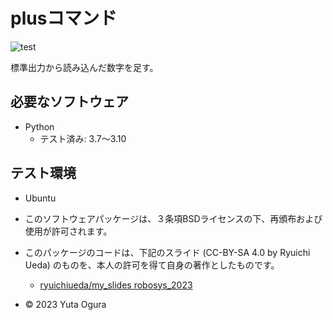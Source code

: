 # plusコマンド
![test](https://github.com/yutaogura/robosys2023/actions/workflows/test.yml/badge.svg)

標準出力から読み込んだ数字を足す。

## 必要なソフトウェア
* Python
  * テスト済み: 3.7～3.10

## テスト環境
* Ubuntu

* このソフトウェアパッケージは、３条項BSDライセンスの下、再頒布および使用が許可されます。
* このパッケージのコードは、下記のスライド (CC-BY-SA 4.0 by Ryuichi Ueda) のものを、本人の許可を得て自身の著作としたものです。
    * [ryuichiueda/my_slides robosys_2023](https://github.com/ryuichueda/my_slides/tree/master/robosys_2023)

* © 2023 Yuta Ogura

